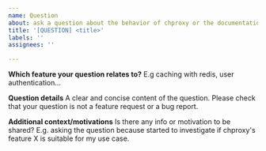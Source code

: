 ```yaml
---
name: Question
about: ask a question about the behavior of chproxy or the documentation
title: '[QUESTION] <title>'
labels: ''
assignees: ''

---
```


**Which feature your question relates to?**
E.g caching with redis, user authentication...


**Question details**
A clear and concise content of the question.
Please check that your question is not a feature request or a bug report.

**Additional context/motivations**
Is there any info or motivation to be shared? E.g. asking the question because started to investigate if chproxy's feature X is suitable for my use case.
